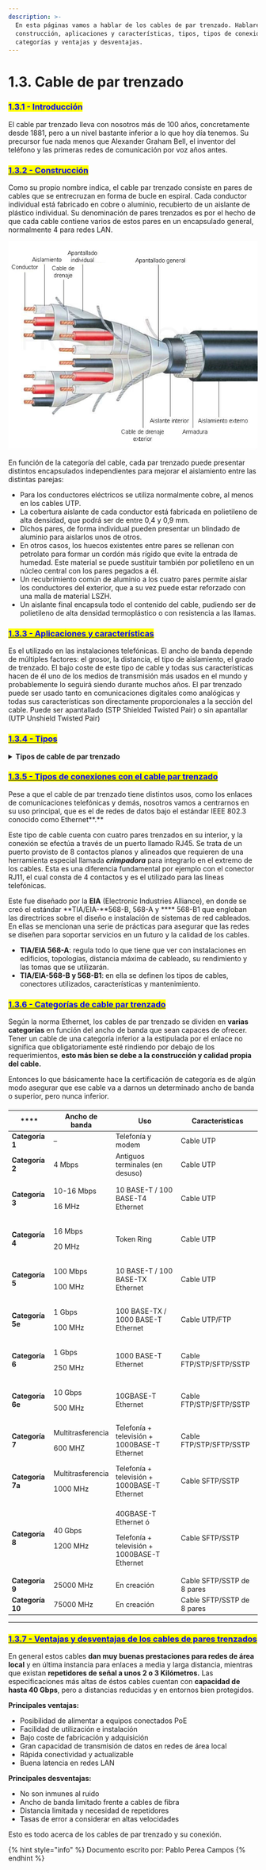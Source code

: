 ```yaml
---
description: >-
  En esta páginas vamos a hablar de los cables de par trenzado. Hablaremos de su
  construcción, aplicaciones y características, tipos, tipos de conexiones,
  categorías y ventajas y desventajas.
---
```


# 1.3. Cable de par trenzado

### <mark style="color:blue;">1.3.1 - Introducción</mark>

El cable par trenzado lleva con nosotros más de 100 años, concretamente desde 1881, pero a un nivel bastante inferior a lo que hoy día tenemos. Su precursor fue nada menos que Alexander Graham Bell, el inventor del teléfono y las primeras redes de comunicación por voz años antes.

### <mark style="color:blue;"></mark>[<mark style="color:blue;">1.3.2 - Construcción</mark>](1.3.-cable-de-par-trenzado.md#construccion)<mark style="color:blue;"></mark>

Como su propio nombre indica, el cable par trenzado consiste en pares de cables que se entrecruzan en forma de bucle en espiral. Cada conductor individual está fabricado en cobre o aluminio, recubierto de un aislante de plástico individual. Su denominación de pares trenzados es por el hecho de que cada cable contiene varios de estos pares en un encapsulado general, normalmente 4 para redes LAN.

![Captura de la construcción de un cable par trenzado](../.gitbook/assets/cable-de-par-trenzado-diagram.jpg)

En función de la categoría del cable, cada par trenzado puede presentar distintos encapsulados independientes para mejorar el aislamiento entre las distintas parejas:

* Para los conductores eléctricos se utiliza normalmente cobre, al menos en los cables UTP.
* La cobertura aislante de cada conductor está fabricada en polietileno de alta densidad, que podrá ser de entre 0,4 y 0,9 mm.
* Dichos pares, de forma individual pueden presentar un blindado de aluminio para aislarlos unos de otros.
* En otros casos, los huecos existentes entre pares se rellenan con petrolato para formar un cordón más rígido que evite la entrada de humedad. Este material se puede sustituir también por polietileno en un núcleo central con los pares pegados a él.
* Un recubrimiento común de aluminio a los cuatro pares permite aislar los conductores del exterior, que a su vez puede estar reforzado con una malla de material LSZH.
* Un aislante final encapsula todo el contenido del cable, pudiendo ser de polietileno de alta densidad termoplástico o con resistencia a las llamas.



### <mark style="color:blue;"></mark>[<mark style="color:blue;">1.3.3 - Aplicaciones y características</mark>](1.3.-cable-de-par-trenzado.md#aplicaciones-y-caracteristicas) <mark style="color:blue;"></mark>&#x20;

Es el utilizado en las instalaciones telefónicas. El ancho de banda depende de múltiples factores: el grosor, la distancia, el tipo de aislamiento, el grado de trenzado. El bajo coste de este tipo de cable y todas sus características hacen de él uno de los medios de transmisión más usados en el mundo y probablemente lo seguirá siendo durante muchos años. El par trenzado puede ser usado tanto en comunicaciones digitales como analógicas y todas sus características son directamente proporcionales a la sección del cable. Puede ser apantallado (STP Shielded Twisted Pair) o sin apantallar (UTP Unshield Twisted Pair)



### <mark style="color:blue;">****</mark>[<mark style="color:blue;">**1.3.4 - Tipos**</mark>](1.3.-cable-de-par-trenzado.md#tipos)<mark style="color:blue;">****</mark>

<details>

<summary><strong>Tipos de cable de par trenzado</strong></summary>

* _**Unshielded twisted pair**_** (UTP) o cable de par trenzado no apantallado o no blindado** Contiene pares trenzados sin blindar que se utilizan para diferentes tecnologías de   redes locales. Es de bajo costo y de fácil uso, pero produce más errores que otros tipos de cable y tiene limitaciones para trabajar a grandes distancias sin regeneración de la señal. Su impedancia característica es de 100 ohmios.

&#x20;     ![](<../.gitbook/assets/image (4).png>)

* _**Shielded twisted pair**_** (STP) o cable de par trenzado apantallado o blindado**     Contiene pares trenzados rodeados cada par de una cubierta protectora hecha de aluminio. Se utiliza en redes de ordenadores como Ethernet o Token Ring. Es más caro que la versión sin blindaje y su impedancia característica es de 150 ohmios.

&#x20;      ![](<../.gitbook/assets/image (2).png>)

* _**Foiled twisted pair**_** (FTP) o cable de par trenzado con pantalla global**               Contiene pares trenzados, todos rodeados de una cubierta protectora hecha de aluminio. Es similar al caso anterior pero este último es más utilizado en equipos inalámbricos en exteriores. su impedancia característica es de 120 ohmios.

&#x20;     ![](<../.gitbook/assets/image (1).png>)

</details>

### <mark style="color:blue;"></mark>[<mark style="color:blue;">1.3.5 - Tipos de conexiones con el cable par trenzado</mark>](1.3.-cable-de-par-trenzado.md#tipos-de-conexiones-con-el-cable-par-trenzado)<mark style="color:blue;"></mark>

Pese a que el cable de par trenzado tiene distintos usos, como los enlaces de comunicaciones telefónicas y demás, nosotros vamos a centrarnos en su uso principal, que es el de redes de datos bajo el estándar IEEE 802.3 conocido como Ethernet**.**

Este tipo de cable cuenta con cuatro pares trenzados en su interior, y la conexión se efectúa a través de un puerto llamado RJ45. Se trata de un puerto provisto de 8 contactos planos y alineados que requieren de una herramienta especial llamada _**crimpadora**_ para integrarlo en el extremo de los cables. Esta es una diferencia fundamental por ejemplo con el conector RJ11, el cual consta de 4 contactos y es el utilizado para las líneas telefónicas.

Este fue diseñado por la **EIA** (Electronic Industries Alliance), en donde se creó el estándar **TIA/EIA-**568-B, 568-A y **** 568-B1 que engloban las directrices sobre el diseño e instalación de sistemas de red cableados. En ellas se mencionan una serie de prácticas para asegurar que las redes se diseñen para soportar servicios en un futuro y la calidad de los cables.

* **TIA/EIA 568-A**: regula todo lo que tiene que ver con instalaciones en edificios, topologías, distancia máxima de cableado, su rendimiento y las tomas que se utilizarán.
* **TIA/EIA-568-B y 568-B1**: en ella se definen los tipos de cables, conectores utilizados, características y mantenimiento.



### <mark style="color:blue;"></mark>[<mark style="color:blue;">1.3.6 - Categorías de cable par trenzado</mark>](1.3.-cable-de-par-trenzado.md#categorias-de-cable-par-trenzado)<mark style="color:blue;"></mark>

Según la norma Ethernet, los cables de par trenzado se dividen en **varias categorías** en función del ancho de banda que sean capaces de ofrecer. Tener un cable de una categoría inferior a la estipulada por el enlace no significa que obligatoriamente esté rindiendo por debajo de los requerimientos, **esto más bien se debe a la construcción y calidad propia del cable.**

Entonces lo que básicamente hace la certificación de categoría es de algún modo asegurar que ese cable va a darnos un determinado ancho de banda o superior, pero nunca inferior.

####

|  ****            | **Ancho de banda**                      | **Uso**                                                                        | **Características**        |
| ---------------- | --------------------------------------- | ------------------------------------------------------------------------------ | -------------------------- |
| **Categoría 1**  | –                                       | Telefonía y modem                                                              | Cable UTP                  |
| **Categoría 2**  | 4 Mbps                                  | Antiguos terminales (en desuso)                                                | Cable UTP                  |
| **Categoría 3**  | <p>10-16 Mbps</p><p>16 MHz</p>          | 10 BASE-T / 100 BASE-T4 Ethernet                                               | Cable UTP                  |
| **Categoría 4**  | <p>16 Mbps</p><p>20 MHz</p>             | Token Ring                                                                     | Cable UTP                  |
| **Categoría 5**  | <p>100 Mbps</p><p>100 MHz</p>           | 10 BASE-T / 100 BASE-TX Ethernet                                               | Cable UTP                  |
| **Categoría 5e** | <p>1 Gbps</p><p>100 MHz</p>             | 100 BASE-TX / 1000 BASE-T Ethernet                                             | Cable UTP/FTP              |
| **Categoría 6**  | <p>1 Gbps</p><p>250 MHz</p>             | 1000 BASE-T Ethernet                                                           | Cable FTP/STP/SFTP/SSTP    |
| **Categoría 6e** | <p>10 Gbps</p><p>500 MHz</p>            | 10GBASE-T Ethernet                                                             | Cable FTP/STP/SFTP/SSTP    |
| **Categoría 7**  | <p>Multitrasferencia</p><p>600 MHZ</p>  | Telefonía + televisión + 1000BASE-T Ethernet                                   | Cable FTP/STP/SFTP/SSTP    |
| **Categoría 7a** | <p>Multitrasferencia</p><p>1000 MHz</p> | Telefonía + televisión + 1000BASE-T Ethernet                                   | Cable SFTP/SSTP            |
| **Categoría 8**  | <p>40 Gbps</p><p>1200 MHz</p>           | <p>40GBASE-T Ethernet ó</p><p>Telefonía + televisión + 1000BASE-T Ethernet</p> | Cable SFTP/SSTP            |
| **Categoría 9**  | 25000 MHz                               | En creación                                                                    | Cable SFTP/SSTP de 8 pares |
| **Categoría 10** | 75000 MHz                               | En creación                                                                    | Cable SFTP/SSTP de 8 pares |

****

### <mark style="color:blue;">****</mark>[<mark style="color:blue;">**1.3.7 - Ventajas y desventajas de los cables de pares trenzados**</mark>](1.3.-cable-de-par-trenzado.md#undefined)<mark style="color:blue;">****</mark>

En general estos cables **dan muy buenas prestaciones para redes de área local** y en última instancia para enlaces a media y larga distancia, mientras que existan **repetidores de señal a unos 2 o 3 Kilómetros.** Las especificaciones más altas de éstos cables cuentan con **capacidad de hasta 40 Gbps**, pero a distancias reducidas y en entornos bien protegidos.



**Principales ventajas:**

* Posibilidad de alimentar a equipos conectados PoE
* Facilidad de utilización e instalación
* Bajo coste de fabricación y adquisición
* Gran capacidad de transmisión de datos en redes de área local
* Rápida conectividad y actualizable
* Buena latencia en redes LAN



**Principales desventajas:**

* No son inmunes al ruido
* Ancho de banda limitado frente a cables de fibra
* Distancia limitada y necesidad de repetidores
* Tasas de error a considerar en altas velocidades



Esto es todo acerca de los cables de par trenzado y su conexión.

{% hint style="info" %}
Documento escrito por: Pablo Perea Campos
{% endhint %}
